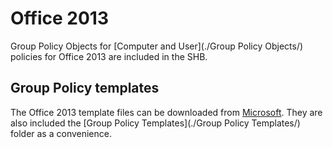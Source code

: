 # Office 2013
Group Policy Objects for [Computer and User](./Group Policy Objects/) policies for Office 2013 are included in the SHB.

## Group Policy templates
The Office 2013 template files can be downloaded from [Microsoft](https://www.microsoft.com/en-us/download/details.aspx?id=35554). They are also included the [Group Policy Templates](./Group Policy Templates/) folder as a convenience.
